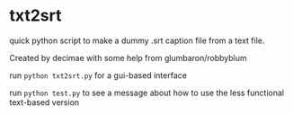 # txt2srt
quick python script to make a dummy .srt caption file from a text file.

Created by decimae with some help from glumbaron/robbyblum

run `python txt2srt.py` for a gui-based interface

run `python test.py` to see a message about how to use the less functional text-based version
